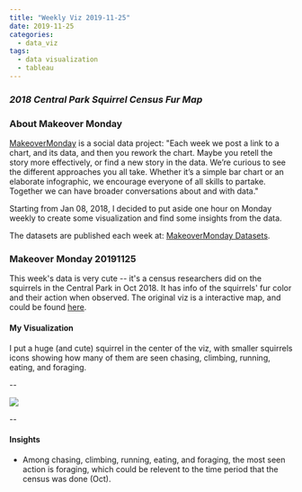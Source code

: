 ```yaml
---
title: "Weekly Viz 2019-11-25"
date: 2019-11-25
categories:
  - data_viz
tags:
  - data visualization
  - tableau
---
```


### *2018 Central Park Squirrel Census Fur Map*


### About Makeover Monday

[MakeoverMonday](http://www.makeovermonday.co.uk/) is a social data project:
"Each week we post a link to a chart, and its data, and then you rework the chart.
Maybe you retell the story more effectively, or find a new story in the data.
We’re curious to see the different approaches you all take. Whether it’s a simple bar chart or an elaborate infographic, we encourage everyone of all skills to partake.
Together we can have broader conversations about and with data."

Starting from Jan 08, 2018, I decided to put aside one hour on Monday weekly to create some visualization and find some insights from the data.

The datasets are published each week at: [MakeoverMonday Datasets](http://www.makeovermonday.co.uk/data/).

### Makeover Monday 20191125

This week's data is very cute -- it's a census researchers did on the squirrels in the Central Park in Oct 2018. It has info of the squirrels' fur color and their action when observed. The original viz is a interactive map, and could be found [here](https://data.cityofnewyork.us/Environment/2018-Squirrel-Census-Fur-Color-Map/fak5-wcft).   

#### My Visualization

I put a huge (and cute) squirrel in the center of the viz, with smaller squirrels icons showing how many of them are seen chasing, climbing, running, eating, and foraging.  

--  
<div class='tableauPlaceholder' id='viz1575352669237' style='position: relative'>
<noscript><a href='#'>
  <img alt=' ' src='https:&#47;&#47;public.tableau.com&#47;static&#47;images&#47;Ma&#47;MakeOverMonday20191125&#47;SquirrelCensus&#47;1_rss.png' style='border: none' />
</a></noscript>
<object class='tableauViz'  style='display:none;'>
  <param name='host_url' value='https%3A%2F%2Fpublic.tableau.com%2F' />
  <param name='embed_code_version' value='3' />
  <param name='site_root' value='' />
  <param name='name' value='MakeOverMonday20191125&#47;SquirrelCensus' />
  <param name='tabs' value='no' />
  <param name='toolbar' value='yes' />
  <param name='static_image' value='https:&#47;&#47;public.tableau.com&#47;static&#47;images&#47;Ma&#47;MakeOverMonday20191125&#47;SquirrelCensus&#47;1.png' />
  <param name='animate_transition' value='yes' />
  <param name='display_static_image' value='yes' />
  <param name='display_spinner' value='yes' />
  <param name='display_overlay' value='yes' />
  <param name='display_count' value='yes' />
</object></div>             
<script type='text/javascript'>             
  var divElement = document.getElementById('viz1575352669237');             
  var vizElement = divElement.getElementsByTagName('object')[0];           
  if ( divElement.offsetWidth > 800 ) { vizElement.style.width='800px';vizElement.style.height='827px';} else if ( divElement.offsetWidth > 500 ) { vizElement.style.width='800px';vizElement.style.height='827px';} else { vizElement.style.width='100%';vizElement.style.height='1927px';}          
  var scriptElement = document.createElement('script');           
  scriptElement.src = 'https://public.tableau.com/javascripts/api/viz_v1.js';      
  vizElement.parentNode.insertBefore(scriptElement, vizElement);              
</script>
  
--  

#### Insights
* Among chasing, climbing, running, eating, and foraging, the most seen action is foraging, which could be relevent to the time period that the census was done (Oct).   

